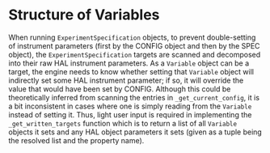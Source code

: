 # Structure of Variables

When running `ExperimentSpecification` objects, to prevent double-setting of instrument parameters (first by the CONFIG object and then by the SPEC object), the `ExperimentSpecification` targets are scanned and decomposed into their raw HAL instrument parameters. As a `Variable` object can be a target, the engine needs to know whether setting that `Variable` object will indirectly set some HAL instrument parameter; if so, it will override the value that would have been set by CONFIG. Although this could be theoretically inferred from scanning the entries in `_get_current_config`, it is a bit inconsistent in cases where one is simply reading from the `Variable` instead of setting it. Thus, light user input is required in implementing the `_get_written_targets` function which is to return a list of all `Variable` objects it sets and any HAL object parameters it sets (given as a tuple being the resolved list and the property name).